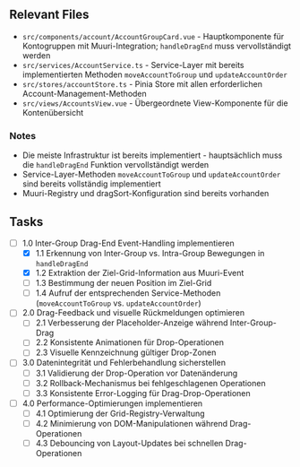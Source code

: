 ## Relevant Files

- `src/components/account/AccountGroupCard.vue` - Hauptkomponente für Kontogruppen mit Muuri-Integration; `handleDragEnd` muss vervollständigt werden
- `src/services/AccountService.ts` - Service-Layer mit bereits implementierten Methoden `moveAccountToGroup` und `updateAccountOrder`
- `src/stores/accountStore.ts` - Pinia Store mit allen erforderlichen Account-Management-Methoden
- `src/views/AccountsView.vue` - Übergeordnete View-Komponente für die Kontenübersicht

### Notes

- Die meiste Infrastruktur ist bereits implementiert - hauptsächlich muss die `handleDragEnd` Funktion vervollständigt werden
- Service-Layer-Methoden `moveAccountToGroup` und `updateAccountOrder` sind bereits vollständig implementiert
- Muuri-Registry und dragSort-Konfiguration sind bereits vorhanden

## Tasks

- [ ] 1.0 Inter-Group Drag-End Event-Handling implementieren
  - [x] 1.1 Erkennung von Inter-Group vs. Intra-Group Bewegungen in `handleDragEnd`
  - [x] 1.2 Extraktion der Ziel-Grid-Information aus Muuri-Event
  - [ ] 1.3 Bestimmung der neuen Position im Ziel-Grid
  - [ ] 1.4 Aufruf der entsprechenden Service-Methoden (`moveAccountToGroup` vs. `updateAccountOrder`)
- [ ] 2.0 Drag-Feedback und visuelle Rückmeldungen optimieren
  - [ ] 2.1 Verbesserung der Placeholder-Anzeige während Inter-Group-Drag
  - [ ] 2.2 Konsistente Animationen für Drop-Operationen
  - [ ] 2.3 Visuelle Kennzeichnung gültiger Drop-Zonen
- [ ] 3.0 Datenintegrität und Fehlerbehandlung sicherstellen
  - [ ] 3.1 Validierung der Drop-Operation vor Datenänderung
  - [ ] 3.2 Rollback-Mechanismus bei fehlgeschlagenen Operationen
  - [ ] 3.3 Konsistente Error-Logging für Drag-Drop-Operationen
- [ ] 4.0 Performance-Optimierungen implementieren
  - [ ] 4.1 Optimierung der Grid-Registry-Verwaltung
  - [ ] 4.2 Minimierung von DOM-Manipulationen während Drag-Operationen
  - [ ] 4.3 Debouncing von Layout-Updates bei schnellen Drag-Operationen
